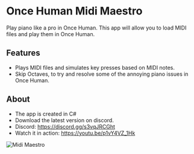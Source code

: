 # Once Human Midi Maestro

Play piano like a pro in Once Human.
This app will allow you to load MIDI files and play them in Once Human.

## Features

- Plays MIDI files and simulates key presses based on MIDI notes.
- Skip Octaves, to try and resolve some of the annoying piano issues in Once Human.

## About

- The app is created in C#
- Download the latest version on discord.
- Discord: https://discord.gg/s3vqJRCGht
- Watch it in action: https://youtu.be/p1vY4VZ_1Hk

![Midi Maestro](https://media.discordapp.net/attachments/1270300534318043168/1270525547340103792/Midi_Mistro_banner.png?ex=66b4049f&is=66b2b31f&hm=00b5b037b1951cef9b65c2a3d5cda02be84078ee509e101b55c55a249f789c95&=&format=webp&quality=lossless)
